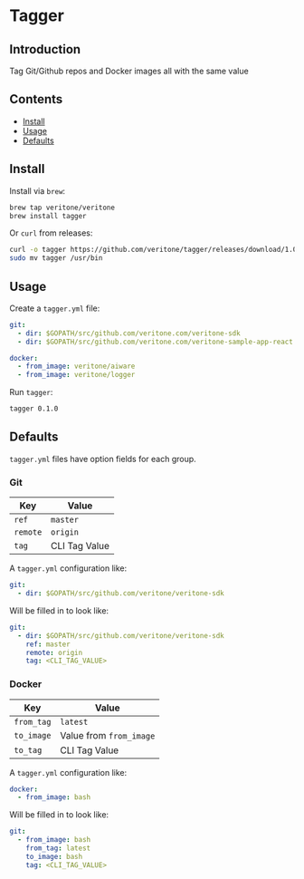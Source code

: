 # Tagger

## Introduction

Tag Git/Github repos and Docker images all with the same value

## Contents

- [Install](#install)
- [Usage](#usage)
- [Defaults](#defaults)

## Install

Install via `brew`:

```bash
brew tap veritone/veritone
brew install tagger
```

Or `curl` from releases:

```bash
curl -o tagger https://github.com/veritone/tagger/releases/download/1.0.0/tagger-darwin-amd64
sudo mv tagger /usr/bin
```

## Usage

Create a `tagger.yml` file:

```yml
git:
  - dir: $GOPATH/src/github.com/veritone.com/veritone-sdk
  - dir: $GOPATH/src/github.com/veritone.com/veritone-sample-app-react

docker:
  - from_image: veritone/aiware
  - from_image: veritone/logger
```

Run `tagger`:

```bash
tagger 0.1.0
```

## Defaults

`tagger.yml` files have option fields for each group.

### Git

| Key | Value |
| --- | --- | 
| `ref` | `master` |
| `remote` | `origin` |
| `tag` | CLI Tag Value |

A `tagger.yml` configuration like:

```yml
git:
  - dir: $GOPATH/src/github.com/veritone/veritone-sdk
```

Will be filled in to look like:

```yml
git:
  - dir: $GOPATH/src/github.com/veritone/veritone-sdk
    ref: master
    remote: origin
    tag: <CLI_TAG_VALUE>
```

### Docker

| Key | Value |
| --- | --- | 
| `from_tag` | `latest` |
| `to_image` | Value from `from_image` |
| `to_tag` | CLI Tag Value |

A `tagger.yml` configuration like:

```yml
docker:
  - from_image: bash
```

Will be filled in to look like:

```yml
git:
  - from_image: bash
    from_tag: latest
    to_image: bash
    tag: <CLI_TAG_VALUE>
```
